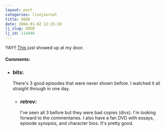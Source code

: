 ```yaml
---
layout: post
categories: livejournal
title: OOOO
date: 2004-01-02 12:25:18
lj_slug: OOOO
lj_id: 114446
---
```

YAY!! [This](http://www.amazon.com/exec/obidos/tg/detail/-/B0000AQS0F/qid=1073075072//ref=sr_8_xs_ap_i0_xgl74/103-4753228-7759845?v=glance&s=dvd&n=507846) just showed up at my door.


<div id="comments"><h4>Comments:</h4><div class="lj-comments"><ul>
<li><h3>bits: </h3>
<a id="comment-155"></a>
<p>There's 3 good episodes that were never shown before.  I watched it all straight through in one day.</p>
<ul>
<li><h3>retrev: </h3>
<a id="comment-156"></a>
<p>I've seen all 3 before but they were bad copies (divx). I'm looking forward to the commentaries. I also have a fan DVD with essays, episode synopsis, and character bios. It's pretty good.</p>
</li>
</ul>
</li>
</ul></div></div>
